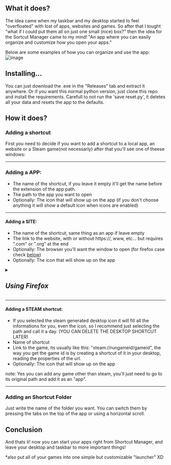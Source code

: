 ## What it does?
The idea came when my taskbar and my desktop started to feel "overfloated" with lost of apps, websites and games. So after that I tought "what if I could put them all on just one small (nice) box?" then the idea for the Sortcut Manager came to my mind! "An app where you can easily organize and customize how you open your apps." 

Below are some examples of how you can organize and use the app:
![image](https://github.com/CaioEmPessoa/ShortcutManager/assets/127911795/b315e252-6a43-4930-82fa-927c41b3b9a8)

## Installing...
You can just download the .exe in the "Releases" tab and extract it anywhere.
Or if you want this normal python version, just clone this repo and install the requirements. Carefull to not run the 'save reset.py', it deletes all your data and resets the app to the defaults.

## How it does?
### Adding a shortcut
First you need to decide if you want to add a shortcut to a local app, an website or a Steam game(not necessarly) after that you'll see one of theese windows:

___
### Adding a APP:
- The name of the shortcut, if you leave it empty it'll get the name before the extension of the app path.
- The path to the app you want to open
- Optionally: The icon that will show up on the app (if you don't choose anything it will show a default icon when icons are enabled)

___
#### Adding a SITE:
- The name of the shortcut, same thing as an app if leave empty
- The link to the website, with or without https://, www, etc... but requires ".com" or ".org" at the end
- Optionally: The browser you'll want the window to open (for firefox case check [below](#firefox-case))
- Optionally: The icon that will show up on the app

<details>
  <summary open>
    
  ## *Using Firefox*
  
  </summary>
  
  The "ssb.enable" firefox funcion was disabled some time ago, so in order to make a workaround for it you'll need to create a new profile with some custom css for it:
  
  1. Go to about:profiles on your firefox and create a new profile called "Apps" (case-sensitive)
  2. Launch this new profile and go to about:config
  3. Define `toolkit.legacyUserProfileCustomizations.stylesheets` as `true`
  4. Now go back to about:profiles and open the root directory of Apps
  5. In this directory create a new folder called "chrome", and inside chrome create a file called "userChrome.css"
  6. In this userChrome.css file paste the following code:

    TabsToolbar {
      visibility: collapse;
    }
    :root:not([customizing]) #navigator-toolbox:not(:hover):not(:focus-within) {
      max-height: 1px;
      min-height: calc(0px);
      overflow: hidden;
    }
    
    #navigator-toolbox::after {
      display: none !important;
    }
    
    #main-window[sizemode="maximized"] #content-deck {
      padding-top: 8px;
    }

  7. Now your the websites should run as the chromium-based ones, just remember to write 'firefox' when adding an website.
</details>

___
#### Adding a STEAM shortcut:
- If you selected the steam generated desktop icon it will fill all the informations for you, even the icon, so I recommend just selecting the path and call it a day. (YOU CAN DELETE THE DESKTOP SHORTCUT LATER)
- Name of shortcut
- Link to the game, its usually like this: "steam://rungameid/gameid", the way you get the game id is by creating a shortcut of it in your desktop, reading the properties of the url.
- Optionally: The icon that will show up on the app

note: Yes you can add any game other than steam, you'll just need to go to its original path and add it as an "app".

___
### Adding an Shortcut Folder
Just write the name of the folder you want. You can switch them by pressing the tabs on the top of the app or using a horizontal scroll.


## Conclusion
And thats it! now you can start your apps right from Shortcut Manager, and leave your desktop and taskbar to more important things!

*also put all of your games into one simple but customizable "launcher" XD
